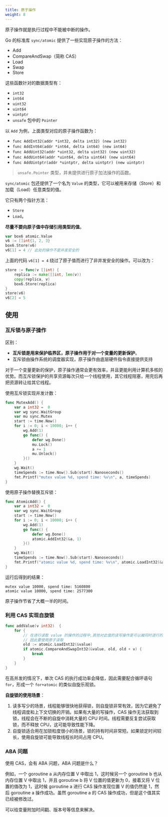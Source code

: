 ```yaml
---
title: 原子操作
weight: 8
---
```


原子操作就是执行过程中不能被中断的操作。

Go 的标准库 `sync/atomic` 提供了一些实现原子操作的方法：

- Add
- CompareAndSwap（简称 CAS）
- Load
- Swap
- Store

这些函数针对的数据类型有：

- `int32`
- `int64`
- `uint32`
- `uint64`
- `uintptr`
- `unsafe` 包中的 `Pointer`

以 `Add` 为例，上面类型对应的原子操作函数为：

- `func AddInt32(addr *int32, delta int32) (new int32)`
- `func AddInt64(addr *int64, delta int64) (new int64)`
- `func AddUint32(addr *uint32, delta uint32) (new uint32)`
- `func AddUint64(addr *uint64, delta uint64) (new uint64)`
- `func AddUintptr(addr *uintptr, delta uintptr) (new uintptr)`

> `unsafe.Pointer` 类型，并未提供进行原子加法操作的函数。

`sync/atomic` 包还提供了一个名为 `Value` 的类型，它可以被用来存储（Store）和加载（Load）任意类型的值。

它只有两个指针方法：

- `Store` 
- `Load`。

**尽量不要向原子值中存储引用类型的值**。

```go
var box6 atomic.Value
v6 := []int{1, 2, 3}
box6.Store(v6)
v6[1] = 4 // 此处的操作不是并发安全的
```

上面的代码 `v6[1] = 4` 绕过了原子值而进行了非并发安全的操作。可以改为：

```go
store := func(v []int) {
    replica := make([]int, len(v))
    copy(replica, v)
    box6.Store(replica)
}
store(v6)
v6[2] = 5
```

## 使用

### 互斥锁与原子操作

区别：

- **互斥锁是用来保护临界区，原子操作用于对一个变量的更新保护**。
- 互斥锁由操作系统的调度器实现，原子操作由底层硬件指令直接提供支持

对于一个变量更新的保护，原子操作通常会更有效率，并且更能利用计算机多核的优势。而互斥锁保护的共享资源每次只给一个线程使用，其它线程阻塞，用完后再把资源转让给其它线程。

使用互斥锁实现并发计数：

```go
func MutexAdd() {
	var a int32 =  0
	var wg sync.WaitGroup
	var mu sync.Mutex
	start := time.Now()
	for i := 0; i < 10000; i++ {
		wg.Add(1)
		go func() {
			defer wg.Done()
			mu.Lock()
			a += 1
			mu.Unlock()
		}()
	}
	wg.Wait()
	timeSpends := time.Now().Sub(start).Nanoseconds()
    fmt.Printf("mutex value %d, spend time: %v\n", a, timeSpends)
}
```

使用原子操作替换互斥锁：

```go
func AtomicAdd() {
	var a int32 =  0
	var wg sync.WaitGroup
	start := time.Now()
	for i := 0; i < 10000; i++ {
		wg.Add(1)
		go func() {
			defer wg.Done()
			atomic.AddInt32(&a, 1)
		}()
	}
	wg.Wait()
	timeSpends := time.Now().Sub(start).Nanoseconds()
    fmt.Printf("atomic value %d, spend time: %v\n", atomic.LoadInt32(&a), timeSpends)
}
```

运行后得到的结果：

```
mutex value 10000, spend time: 5160800 
atomic value 10000, spend time: 2577300
```

原子操作节省了大概一半的时间。

### 利用 CAS 实现自旋锁

```go
func addValue(v int32)  {
	for {
		// 在进行读取 value 的操作的过程中,其他对此值的读写操作是可以被同时进行的,那么这个读操作很可能会读取到一个只被修改了一半的数据.
		// 因此要使用原子读取
		old := atomic.LoadInt32(&value)
		if atomic.CompareAndSwapInt32(&value, old, old + v) {
			break
		}
	}
}
```

在高并发的情况下，单次 CAS 的执行成功率会降低，因此需要配合循环语句 `for`，形成一个 `for+atomic` 的类似自旋乐观锁。

**自旋锁的使用场景**：

1. 读多写少的场景，线程能够很快地获得锁，则自旋锁非常有效，因为它避免了线程调度和上下文切换的开销。如果有大量的写操作，CAS 操作无法获取到锁，线程会在不断的自旋中消耗大量的 CPU 时间。线程需要反复尝试获取锁，而不释放 CPU，这可能导致性能下降。
2. 自旋锁适合用在加锁粒度很小的场景，锁的持有时间非常短。如果锁定时间较长，使用自旋锁可能导致线程长时间占用 CPU。


### ABA 问题

使用 CAS，会有 ABA 问题，ABA 问题是什么？

例如，一个 goroutine a 从内存位置 V 中取出 1，这时候另一个 goroutine b 也从内存位置 V 中取出 1，并且 goroutine b 将 V 位置的值更新为 0，接着又将 V 位置的值改为 1，这时候 goroutine a 进行 CAS 操作发现位置 V 的值仍然是 1，然后 goroutine a 操作成功。虽然 goroutine a 的 CAS 操作成功，但是这个值其实已经被修改过。

可以给变量附加时间戳、版本号等信息来解决。



